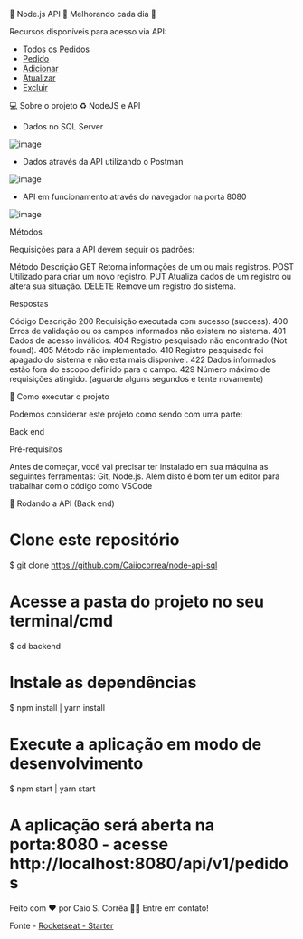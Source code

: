 🚧 Node.js API 🚀 Melhorando cada dia 🚧

Recursos disponíveis para acesso via API:

- <a href="#pedidos-pedidos">Todos os Pedidos</a>
- <a href="#get-pedido">Pedido</a>
- <a href="#add-pedido/">Adicionar</a>
- <a href="#update-pedido">Atualizar</a>
- <a href="#delete-pedido/">Excluir</a>

💻 Sobre o projeto
♻️ NodeJS e API

- Dados no SQL Server

![image](https://user-images.githubusercontent.com/49397996/113792678-deeec300-971c-11eb-99ea-0232acaf8440.png)

- Dados através da API utilizando o Postman

![image](https://user-images.githubusercontent.com/49397996/113792795-22e1c800-971d-11eb-9298-629983852ef2.png)

- API em funcionamento através do navegador na porta 8080

![image](https://user-images.githubusercontent.com/49397996/113792931-7a803380-971d-11eb-8473-02a7b3b08e89.png)

Métodos

Requisições para a API devem seguir os padrões:

Método	Descrição
GET	Retorna informações de um ou mais registros.
POST	Utilizado para criar um novo registro.
PUT	Atualiza dados de um registro ou altera sua situação.
DELETE	Remove um registro do sistema.


Respostas

Código	Descrição
200	Requisição executada com sucesso (success).
400	Erros de validação ou os campos informados não existem no sistema.
401	Dados de acesso inválidos.
404	Registro pesquisado não encontrado (Not found).
405	Método não implementado.
410	Registro pesquisado foi apagado do sistema e não esta mais disponível.
422	Dados informados estão fora do escopo definido para o campo.
429	Número máximo de requisições atingido. (aguarde alguns segundos e tente novamente)


🚀 Como executar o projeto

Podemos considerar este projeto como sendo com uma parte:

Back end

Pré-requisitos

Antes de começar, você vai precisar ter instalado em sua máquina as seguintes ferramentas: Git, Node.js. Além disto é bom ter um editor para trabalhar com o código como VSCode

🧭 Rodando a API (Back end)
# Clone este repositório
$ git clone https://github.com/Caiiocorrea/node-api-sql

# Acesse a pasta do projeto no seu terminal/cmd
$ cd backend

# Instale as dependências
$ npm install | yarn install

# Execute a aplicação em modo de desenvolvimento
$ npm start | yarn start

# A aplicação será aberta na porta:8080 - acesse http://localhost:8080/api/v1/pedidos


Feito com ❤️ por Caio S. Corrêa 👋🏽 Entre em contato!

Fonte - <a href="https://rocketseat.com.br/">Rocketseat - Starter</a>
